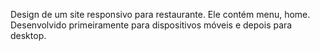 

Design de um site responsivo para restaurante. Ele contém menu, home.
Desenvolvido primeiramente para dispositivos móveis e depois para desktop.
